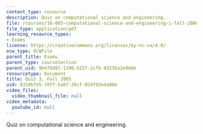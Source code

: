 ```yaml
---
content_type: resource
description: Quiz on computational science and engineering.
file: /courses/18-085-computational-science-and-engineering-i-fall-2008/8318bfd570ff5a0726cf024f92e4a00e_quiz318085f05.pdf
file_type: application/pdf
learning_resource_types:
- Exams
license: https://creativecommons.org/licenses/by-nc-sa/4.0/
ocw_type: OCWFile
parent_title: Exams
parent_type: CourseSection
parent_uid: 9b478d87-1396-5227-2cfb-83235a2e9dde
resourcetype: Document
title: Quiz 3, Fall 2005
uid: 8318bfd5-70ff-5a07-26cf-024f92e4a00e
video_files:
  video_thumbnail_file: null
video_metadata:
  youtube_id: null
---
```

Quiz on computational science and engineering.